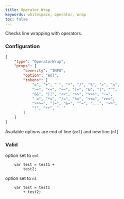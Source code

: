 ```yaml
---
title: Operator Wrap
keywords: whitespace, operator, wrap
toc: false
---
```


Checks line wrapping with operators.

### Configuration

```json
{
	"type": "OperatorWrap",
	"props": {
		"severity": "INFO",
		"option": "eol",
		"tokens": [
			"=", "+", "-", "*", "/", "%", ">", "<",
			">=", "<=", "==", "!=", "&", "|", "^",
			"&&", "||", "<<", ">>", ">>>", "+=",
			"-=", "*=", "/=", "%=", "<<=", ">>=",
			">>>=", "|=", "&=", "^=", "...", "=>",
			"!", "++", "--"
		]
	}
}
```

Available options are end of line (`eol`) and new line (`nl`)

### Valid

option set to `eol`

```
	var test = test1 +
		test2;
```

option set to `nl`

```
	var test = test1
		+ test2;
```